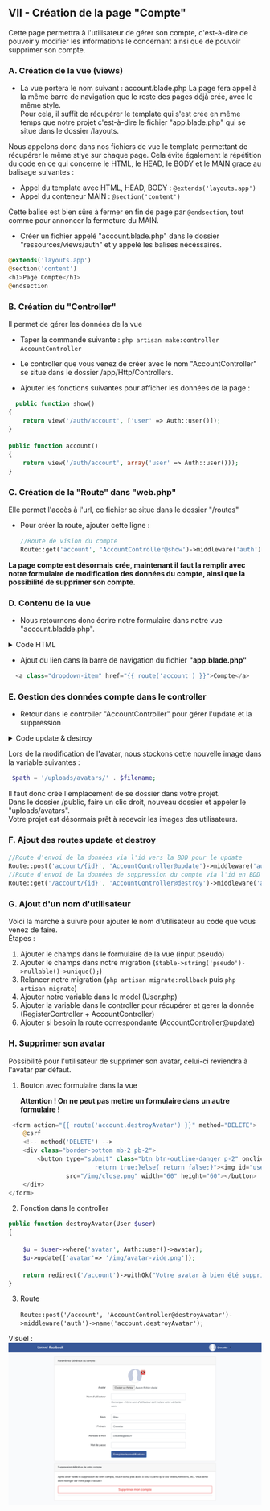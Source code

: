 ## VII - Création de la page "Compte"

Cette page permettra à l'utilisateur de gérer son compte, c'est-à-dire de pouvoir y modifier les informations le concernant ainsi que de pouvoir supprimer son compte.

### A. Création de la vue (views)

-   La vue portera le nom suivant : account.blade.php
    La page fera appel à la même barre de navigation que le reste des pages déjà crée, avec le même style.<br>
    Pour cela, il suffit de récupérer le template qui s'est crée en même temps que notre projet c'est-à-dire le fichier "app.blade.php" qui se situe dans le dossier /layouts.

Nous appelons donc dans nos fichiers de vue le template permettant de récupérer le même stlye sur chaque page. Cela évite également la répétition du code en ce qui concerne le HTML, le HEAD, le BODY et le MAIN grace au balisage suivantes :

-   Appel du template avec HTML, HEAD, BODY : `@extends('layouts.app')`
-   Appel du conteneur MAIN : `@section('content')`

Cette balise est bien sûre à fermer en fin de page par `@endsection`, tout comme pour annoncer la fermeture du MAIN.

-   Créer un fichier appelé "account.blade.php" dans le dossier "ressources/views/auth" et y appelé les balises nécéssaires.

```php
@extends('layouts.app')
@section('content')
<h1>Page Compte</h1>
@endsection
```

### B. Création du "Controller"

Il permet de gérer les données de la vue

-   Taper la commande suivante : `php artisan make:controller AccountController`

-   Le controller que vous venez de créer avec le nom "AccountController" se situe dans le dossier /app/Http/Controllers.

-   Ajouter les fonctions suivantes pour afficher les données de la page :

```php
  public function show()
{
    return view('/auth/account', ['user' => Auth::user()]);
}

public function account()
{
    return view('/auth/account', array('user' => Auth::user()));
}
```

### C. Création de la "Route" dans "web.php"

Elle permet l'accès à l'url, ce fichier se situe dans le dossier "/routes"

-   Pour créer la route, ajouter cette ligne :

    ```php
    //Route de vision du compte
    Route::get('account', 'AccountController@show')->middleware('auth')->name('account');
    ```

**La page compte est désormais crée, maintenant il faut la remplir avec notre formulaire de modification des données du compte, ainsi que la possibilité de supprimer son compte.**

### D. Contenu de la vue

-   Nous retournons donc écrire notre formulaire dans notre vue "account.bladde.php".

<details>
<summary>Code HTML</summary>

```php
@extends('layouts.app')
<title>Laravel Facebook - Compte</title>
@section('content')
<div class="container">
    <div class="row justify-content-center">
        <div class="col-md-10">
            @if(session()->has('ok'))
            <div class="alert alert-success alert-dismissible">{!! session('ok') !!}</div>
            @endif
            <div class="card mb-2">
                <div class="card-header">Gestion du compte</div>
                <div class="card-body">
                    <form method="POST" action="{{ route('account.update', $user->id) }}" enctype="multipart/form-data">
                        @csrf
                        <!-- Changement d'état de l'avatar de base à l'upload -->
                        <div class="mx-auto mb-2" style="width:80px; height:80px;"><img id="user-avatar"
                                class="m-auto rounded img-thumbnail" src="{{Auth::user()->getAvatar()}}" width="100%"
                                height="100%">
                        </div>

                        <!-- Ajout de l'avatar -->
                        <div class="form-group row">
                            <label for="avatar" class="col-md-4 col-form-label text-md-right">{{ __('Avatar') }}</label>

                            <div class="col-md-6">
                                <input type="file" id="avatar"
                                    class="form-control @error('avatar') is-invalid @enderror" name="avatar"
                                    accept="image/png, image/jpeg" value="{{ old('avatar') }}" autocomplete="avatar"
                                    autofocus onclick="changeImage();" value="">

                                @error('nom')
                                <span class="invalid-feedback" role="alert">
                                    <strong>{{ $message }}</strong>
                                </span>
                                @enderror
                            </div>
                        </div>
                        <!-- Fin ajout de l'avatar -->

                        <div class="form-group row">
                            <label for="name" class="col-md-4 col-form-label text-md-right">{{ __('Nom') }}</label>

                            <div class="col-md-6">
                                <input id="name" type="text" class="form-control @error('name') is-invalid @enderror"
                                    name="name" value="{{Auth::user()->name}}" required autocomplete="name" autofocus>

                                @error('nom')
                                <span class="invalid-feedback" role="alert">
                                    <strong>{{ $message }}</strong>
                                </span>
                                @enderror
                            </div>
                        </div>

                        <div class="form-group row">
                            <label for="firstname" class="col-md-4 col-form-label text-md-right">{{ __('Pseudo') }}</label>

                            <div class="col-md-6">
                                <input id="pseudo" type="text"
                                    class="form-control @error('pseudo') is-invalid @enderror" name="pseudo"
                                    value="{{Auth::user()->firstname}}" autocomplete="firstname" autofocus>

                                @error('firstname')
                                <span class="invalid-feedback" role="alert">
                                    <strong>{{ $message }}</strong>
                                </span>
                                @enderror
                            </div>
                        </div>

                        <div class="form-group row">
                            <label for="email"
                                class="col-md-4 col-form-label text-md-right">{{ __('Adresse e-mail') }}</label>

                            <div class="col-md-6">
                                <input id="email" type="email" class="form-control @error('email') is-invalid @enderror"
                                    name="email" value="{{Auth::user()->email}}" required autocomplete="email">

                                @error('email')
                                <span class="invalid-feedback" role="alert">
                                    <strong>{{ $message }}</strong>
                                </span>
                                @enderror
                            </div>
                        </div>

                        <div class="form-group row">
                            <label for="password"
                                class="col-md-4 col-form-label text-md-right">{{ __('Mot de passe') }}</label>

                            <div class="col-md-6">
                                <input id="password" type="password"
                                    class="form-control @error('password') is-invalid @enderror" name="password"
                                    autocomplete="new-password">
                                @error('password')
                                <span class="invalid-feedback" role="alert">
                                    <strong>{{ $message }}</strong>
                                </span>
                                @enderror
                            </div>
                        </div>

                        <div class="form-group row mb-0">
                            <div class="col-md-6 offset-md-4">
                                <button type="submit" class="btn btn-primary">
                                    {{ __("Enregister les modifications") }}
                                </button>
                            </div>
                        </div>
                    </form>
                </div>
            </div>

            <div class="card">
                <div class="card-header">Suppression définitive de votre compte</div>
                <div class="card-body">
                    <form action="{{ route('account.destroy', $user->id) }}" method="DELETE">
                        @csrf
                        <!-- method('DELETE') -->
                        <div class="border-bottom mb-2 pb-2">

                            <p>Après avoir validé la suppression de votre compte, vous n'aurez plus accès à celui-ci,
                                ainsi qu'à vos tweets, followers, etc... <span>Vous serez alors rediriger sur notre page
                                    d'accueil !</span></p>
                            <button type="submit" class="btn btn-outline-danger p-2 btn-lg btn-block" onclick="if(confirm('Voulez-vous vraiment supprimer votre compte ?')){
                                            return true;}else{ return false;}">Supprimer mon
                                compte</button>

                        </div>

                </div>
                </form>
            </div>
        </div>
    </div>
</div>

@endsection
<style>
    #avatar {
        border: none;
    }

</style>
```

</details>

-   Ajout du lien dans la barre de navigation du fichier **"app.blade.php"**

```php
  <a class="dropdown-item" href="{{ route('account') }}">Compte</a>
```

### E. Gestion des données compte dans le controller

-   Retour dans le controller "AccountController" pour gérer l'update et la suppression

<details>
<summary>Code update & destroy</summary>

```php
public function update(User $user)
    {

    $request = app('request');
    $path = null;

        // Logic for user upload of avatar
        if ($request->hasFile('avatar')) {
            $avatar = $request->file('avatar');
            $filename = time() . '.' . $avatar->getClientOriginalExtension();
            $path = '/uploads/avatars/' . $filename;
            Image::make($avatar)->resize(100, 100)->save(public_path($path));
            //$user = $user->find($id);
            // $id = Auth::id();
            $user = Auth::user();
            $user->avatar = $path;
            $user->save();
        } else if ($request->hasFile('avatar')) {
            $avatar = $request->file('avatar');
            $filename = time() . '.' . $avatar->getClientOriginalExtension();
            $path = '/uploads/avatars/' . $filename;
            Image::make($avatar)->resize(100, 100)->save(public_path($path));
            //$user = $user->find($id);
            // $id = Auth::id();
            $user = Auth::user();
            $user->avatar = $path;
            $user->name = $request->name;
            $user->firstname = $request->firstname;
            $user->email = $request->email;
            $user->password = Hash::make($request->password);
            $user->save();
        } else {
            $user = Auth::user();
            $user->name = $request->name;
            $user->firstname = $request->firstname;
            $user->email = $request->email;
            $user->password = Hash::make($request->password);
            $user->save();
        }

    return redirect('/account')->withOk("L'utilisateur " . $user->firstname ." ". $user->name . " a été modifié.");
    }

    public function destroy($id, User $user)
    {
    $u = $user->find($id);
    //$posts = $post->where('user_id', Auth::user()->id);
    $u->delete($id);
    //$posts->delete($id);
    return redirect('/')->withOk("L'utilisateur ". $user->firstname ." ". $user->name . " a été supprimé.");
    //->withOk("L'utilisation'" . $u->name . " a été supprimé.");
    }
```

</details>

Lors de la modification de l'avatar, nous stockons cette nouvelle image dans la variable suivantes :

```php
 $path = '/uploads/avatars/' . $filename;
```

Il faut donc crée l'emplacement de se dossier dans votre projet.<br>
Dans le dossier /public, faire un clic droit, nouveau dossier et appeler le "uploads/avatars".<br>
Votre projet est désormais prêt à recevoir les images des utilisateurs.

### F. Ajout des routes update et destroy

```php
//Route d'envoi de la données via l'id vers la BDD pour le update
Route::post('account/{id}', 'AccountController@update')->middleware('auth')->name('account.update');
//Route d'envoi de la données de suppression du compte via l'id en BDD
Route::get('/account/{id}', 'AccountController@destroy')->middleware('auth')->name('account.destroy');

```

### G. Ajout d'un nom d'utilisateur

Voici la marche à suivre pour ajouter le nom d'utilisateur au code que vous venez de faire. <br>
Étapes :

1. Ajouter le champs dans le formulaire de la vue (input pseudo)
2. Ajouter le champs dans notre migration (`$table->string('pseudo')->nullable()->unique();`)
3. Relancer notre migration (`php artisan migrate:rollback` puis `php artisan migrate`)
4. Ajouter notre variable dans le model (User.php)
5. Ajouter la variable dans le controller pour récupérer et gerer la donnée (RegisterController + AccountController)
6. Ajouter si besoin la route correspondante (AccountController@update)

### H. Supprimer son avatar

Possibilité pour l'utilisateur de supprimer son avatar, celui-ci reviendra à l'avatar par défaut.

1. Bouton avec formulaire dans la vue

    **Attention ! On ne peut pas mettre un formulaire dans un autre formulaire !**

```php
 <form action="{{ route('account.destroyAvatar') }}" method="DELETE">
    @csrf
    <!-- method('DELETE') -->
    <div class="border-bottom mb-2 pb-2">
        <button type="submit" class="btn btn-outline-danger p-2" onclick="if(confirm('Voulez-vous vraiment supprimer votre avatar ?')){
                        return true;}else{ return false;}"><img id="user-avatar" class="m-auto"
                src="/img/close.png" width="60" height="60"></button>
    </div>
</form>
```

2. Fonction dans le controller

```php
public function destroyAvatar(User $user)
{

    $u = $user->where('avatar', Auth::user()->avatar);
    $u->update(['avatar'=> '/img/avatar-vide.png']);

    return redirect('/account')->withOk("Votre avatar à bien été supprimé");
}
```

3. Route

    `Route::post('/account', 'AccountController@destroyAvatar')->middleware('auth')->name('account.destroyAvatar');`

Visuel :
![FBL-page-compte.png](FBL-page-compte.png)
